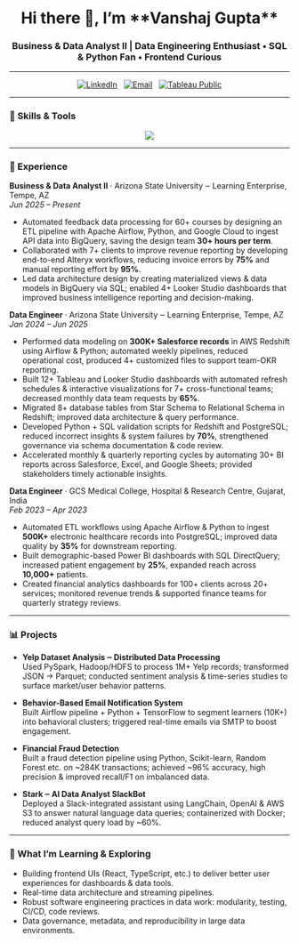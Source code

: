 <!-- 🚀 Vanshaj Gupta — GitHub Profile README -->

<h1 align="center">Hi there 👋, I’m **Vanshaj Gupta**</h1>
<h3 align="center">Business & Data Analyst II | Data Engineering Enthusiast • SQL & Python Fan • Frontend Curious</h3>

---



<p align="center">
  <!-- Contact / Social badges -->
  <a href="https://www.linkedin.com/in/vanshajgupta"><img src="https://img.shields.io/badge/LinkedIn-Profile-0077B5?style=for-the-badge&logo=linkedin&logoColor=white" alt="LinkedIn"/></a>
  &nbsp;
  <a href="mailto:gupta.vanshaj05@gmail.com"><img src="https://img.shields.io/badge/Email-gupta.vanshaj05@gmail.com-D14836?style=for-the-badge&logo=gmail&logoColor=white" alt="Email"/></a>
  &nbsp;
  <a href="https://public.tableau.com/app/profile/vanshaj.gupta/vizzes"><img src="https://img.shields.io/badge/Tableau-Public-E97627?style=for-the-badge&logo=tableau&logoColor=white" alt="Tableau Public"/></a>
</p>

---

### 🧰 Skills & Tools

<p align="center">
  <a href="https://skillicons.dev">
    <img src="https://skillicons.dev/icons?i=python,sql,airflow,aws,redshift,postgresql,tableau,lookerstudio,powerbi,git,docker" />
  </a>
</p>

---

### 💼 Experience

**Business & Data Analyst II** · Arizona State University ‒ Learning Enterprise, Tempe, AZ  
*Jun 2025 – Present*  
- Automated feedback data processing for 60+ courses by designing an ETL pipeline with Apache Airflow, Python, and Google Cloud to ingest API data into BigQuery, saving the design team **30+ hours per term**.  
- Collaborated with 7+ clients to improve revenue reporting by developing end-to-end Alteryx workflows, reducing invoice errors by **75%** and manual reporting effort by **95%**.  
- Led data architecture design by creating materialized views & data models in BigQuery via SQL; enabled 4+ Looker Studio dashboards that improved business intelligence reporting and decision-making.

**Data Engineer** · Arizona State University ‒ Learning Enterprise, Tempe, AZ  
*Jan 2024 – Jun 2025*  
- Performed data modeling on **300K+ Salesforce records** in AWS Redshift using Airflow & Python; automated weekly pipelines, reduced operational cost, produced 4+ customized files to support team-OKR reporting.  
- Built 12+ Tableau and Looker Studio dashboards with automated refresh schedules & interactive visualizations for 7+ cross-functional teams; decreased monthly data team requests by **65%**.  
- Migrated 8+ database tables from Star Schema to Relational Schema in Redshift; improved data architecture & query performance.  
- Developed Python + SQL validation scripts for Redshift and PostgreSQL; reduced incorrect insights & system failures by **70%**, strengthened governance via schema documentation & code review.  
- Accelerated monthly & quarterly reporting cycles by automating 30+ BI reports across Salesforce, Excel, and Google Sheets; provided stakeholders timely actionable insights.

**Data Engineer** · GCS Medical College, Hospital & Research Centre, Gujarat, India  
*Feb 2023 – Apr 2023*  
- Automated ETL workflows using Apache Airflow & Python to ingest **500K+** electronic healthcare records into PostgreSQL; improved data quality by **35%** for downstream reporting.  
- Built demographic-based Power BI dashboards with SQL DirectQuery; increased patient engagement by **25%**, expanded reach across **10,000+** patients.  
- Created financial analytics dashboards for 100+ clients across 20+ services; monitored revenue trends & supported finance teams for quarterly strategy reviews.

---

### 📊 Projects

- **Yelp Dataset Analysis ‒ Distributed Data Processing**  
  Used PySpark, Hadoop/HDFS to process 1M+ Yelp records; transformed JSON → Parquet; conducted sentiment analysis & time-series studies to surface market/user behavior patterns.

- **Behavior-Based Email Notification System**  
  Built Airflow pipeline + Python + TensorFlow to segment learners (10K+) into behavioral clusters; triggered real-time emails via SMTP to boost engagement.

- **Financial Fraud Detection**  
  Built a fraud detection pipeline using Python, Scikit-learn, Random Forest etc. on ~284K transactions; achieved ~96% accuracy, high precision & improved recall/F1 on imbalanced data.

- **Stark ‒ AI Data Analyst SlackBot**  
  Deployed a Slack-integrated assistant using LangChain, OpenAI & AWS S3 to answer natural language data queries; containerized with Docker; reduced analyst query load by ~60%.

---

### 🌱 What I’m Learning & Exploring

- Building frontend UIs (React, TypeScript, etc.) to deliver better user experiences for dashboards & data tools.  
- Real-time data architecture and streaming pipelines.  
- Robust software engineering practices in data work: modularity, testing, CI/CD, code reviews.  
- Data governance, metadata, and reproducibility in large data environments.
